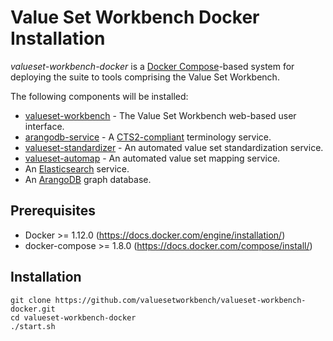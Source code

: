 # Value Set Workbench Docker Installation

*valueset-workbench-docker* is a [Docker Compose](https://docs.docker.com/compose/)-based system for deploying the suite to tools comprising the Value Set Workbench.

The following components will be installed:
* [valueset-workbench](https://github.com/valuesetworkbench/valueset-workbench) - The Value Set Workbench web-based user interface.
* [arangodb-service](https://github.com/valuesetworkbench/arangodb-service) - A [CTS2-compliant](http://www.omg.org/spec/CTS2/) terminology service.
* [valueset-standardizer](https://github.com/valuesetworkbench/valueset-standardizer) - An automated value set standardization service.
* [valueset-automap](https://github.com/valuesetworkbench/valueset-automap) - An automated value set mapping service.
* An [Elasticsearch](https://www.elastic.co/products/elasticsearch) service.
* An [ArangoDB](https://www.arangodb.com/) graph database.

## Prerequisites
* Docker >= 1.12.0 (https://docs.docker.com/engine/installation/)
* docker-compose >= 1.8.0 (https://docs.docker.com/compose/install/)

## Installation
```
git clone https://github.com/valuesetworkbench/valueset-workbench-docker.git
cd valueset-workbench-docker
./start.sh
```
